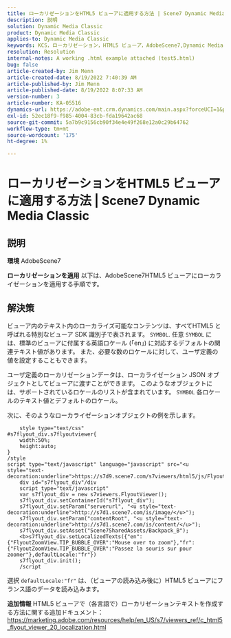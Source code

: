```yaml
---
title: ローカリゼーションをHTML5 ビューアに適用する方法 | Scene7 Dynamic Media Classic
description: 説明
solution: Dynamic Media Classic
product: Dynamic Media Classic
applies-to: Dynamic Media Classic
keywords: KCS，ローカリゼーション，HTML5 ビューア，AdobeScene7,Dynamic Media Classic
resolution: Resolution
internal-notes: A working .html example attached (test5.html)
bug: false
article-created-by: Jim Menn
article-created-date: 8/19/2022 7:40:39 AM
article-published-by: Jim Menn
article-published-date: 8/19/2022 8:07:33 AM
version-number: 3
article-number: KA-05516
dynamics-url: https://adobe-ent.crm.dynamics.com/main.aspx?forceUCI=1&pagetype=entityrecord&etn=knowledgearticle&id=37f9dc35-921f-ed11-b83e-0022480866ad
exl-id: 52ec18f9-f985-4004-83cb-fda19642ac68
source-git-commit: 5a7b9c9156cb90f34e4e49f268e12a0c29b64762
workflow-type: tm+mt
source-wordcount: '175'
ht-degree: 1%

---
```


# ローカリゼーションをHTML5 ビューアに適用する方法 | Scene7 Dynamic Media Classic

## 説明


<b>環境</b>
AdobeScene7

<b>ローカリゼーションを適用</b>
以下は、AdobeScene7HTML5 ビューアにローカライゼーションを適用する手順です。




## 解決策


ビューア内のテキスト内のローカライズ可能なコンテンツは、すべてHTML5 と呼ばれる特別なビューア SDK 識別子で表されます。 `SYMBOL`.
任意 `SYMBOL` には、標準のビューアに付属する英語ロケール (「en」) に対応するデフォルトの関連テキスト値があります。 また、必要な数のロケールに対して、ユーザ定義の値を設定することもできます。

ユーザ定義のローカリゼーションデータは、ローカライゼーション JSON オブジェクトとしてビューアに渡すことができます。
このようなオブジェクトには、サポートされているロケールのリストが含まれています。 `SYMBOL` 各ロケールのテキスト値とデフォルトのロケール。

次に、そのようなローカライゼーションオブジェクトの例を示します。

```
    style type="text/css"
#s7flyout_div.s7flyoutviewer{
    width:50%;
    height:auto;
}
/style
script type="text/javascript" language="javascript" src="<u style="text-decoration:underline">https://s7d9.scene7.com/s7viewers/html5/js/FlyoutViewer.js</u>"/script
    div id="s7flyout_div"/div
    script type="text/javascript"
    var s7flyout_div = new s7viewers.FlyoutViewer();
    s7flyout_div.setContainerId("s7flyout_div");
    s7flyout_div.setParam("serverurl", "<u style="text-decoration:underline">http://s7d1.scene7.com/is/image/</u>");
    s7flyout_div.setParam("contentRoot", "<u style="text-decoration:underline">http://s7d1.scene7.com/is/content/</u>");
    s7flyout_div.setAsset("Scene7SharedAssets/Backpack_B");
    <b>s7flyout_div.setLocalizedTexts({"en":{"FlyoutZoomView.TIP_BUBBLE_OVER":"Mouse over to zoom"},"fr":{"FlyoutZoomView.TIP_BUBBLE_OVER":"Passez la souris sur pour zoomer"},defaultLocale:"fr"})
    s7flyout_div.init();
    /script
```

選択 `defaultLocale:"fr"` は、（ビューアの読み込み後に）HTML5 ビューアにフランス語のデータを読み込みます。

<b>追加情報</b>
HTML5 ビューアで（各言語で）ローカリゼーションテキストを作成する方法に関する追加ドキュメント： https://marketing.adobe.com/resources/help/en_US/s7/viewers_ref/c_html5_flyout_viewer_20_localization.html
